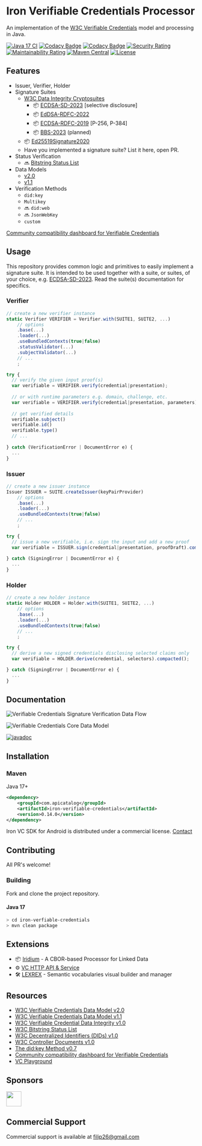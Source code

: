 # Iron Verifiable Credentials Processor

An implementation of the [W3C Verifiable Credentials](https://www.w3.org/TR/vc-data-model/) model and processing in Java.

[![Java 17 CI](https://github.com/filip26/iron-verifiable-credentials/actions/workflows/java17-build.yml/badge.svg)](https://github.com/filip26/iron-verifiable-credentials/actions/workflows/java17-build.yml)
[![Codacy Badge](https://app.codacy.com/project/badge/Grade/806688cdb1d248e8b5cc2a67f6c2f0f8)](https://app.codacy.com/gh/filip26/iron-verifiable-credentials/dashboard?utm_source=gh&utm_medium=referral&utm_content=&utm_campaign=Badge_grade)
[![Codacy Badge](https://app.codacy.com/project/badge/Coverage/806688cdb1d248e8b5cc2a67f6c2f0f8?branch=main)](https://app.codacy.com/gh/filip26/iron-verifiable-credentials/dashboard?utm_source=gh&utm_medium=referral&utm_content=&utm_campaign=Badge_coverage)
[![Security Rating](https://sonarcloud.io/api/project_badges/measure?project=filip26_iron-verifiable-credentials&metric=security_rating)](https://sonarcloud.io/summary/new_code?id=filip26_iron-verifiable-credentials)
[![Maintainability Rating](https://sonarcloud.io/api/project_badges/measure?project=filip26_iron-verifiable-credentials&metric=sqale_rating)](https://sonarcloud.io/dashboard?id=filip26_iron-verifiable-credentials)
[![Maven Central](https://img.shields.io/maven-central/v/com.apicatalog/iron-verifiable-credentials.svg?label=Maven%20Central)](https://search.maven.org/search?q=g:com.apicatalog%20AND%20a:iron-verifiable-credentials)
[![License](https://img.shields.io/badge/License-Apache%202.0-blue.svg)](https://opensource.org/licenses/Apache-2.0)

## Features

* Issuer, Verifier, Holder
* Signature Suites
  * [W3C Data Integrity Cryptosuites](https://www.w3.org/TR/vc-data-integrity/)
    * :package: [ECDSA-SD-2023](https://github.com/filip26/iron-ecdsa-sd-2023) [selective disclosure]
    * :package: [EdDSA-RDFC-2022](https://github.com/filip26/iron-eddsa-rdfc-2022)
    * :package: [ECDSA-RDFC-2019](https://github.com/filip26/iron-ecdsa-rdfc-2019) [P-256, P-384]
    * :package: [BBS-2023](https://github.com/filip26/iron-bbs-cryptosuite-2023) (planned)
  * :package: [Ed25519Signature2020](https://github.com/filip26/iron-ed25519-cryptosuite-2020)
  * Have you implemented a signature suite? List it here, open PR.
* Status Verification
  * :soon: [Bitstring Status List](https://www.w3.org/TR/vc-bitstring-status-list/)
* Data Models
  * [v2.0](https://www.w3.org/TR/vc-data-model-2.0)
  * [v1.1](https://www.w3.org/TR/vc-data-model-1.1)
* Verification Methods
  * `did:key` 
  * `Multikey`
  * :soon: `did:web`
  * :soon: `JsonWebKey` 
  * `custom`

[Community compatibility dashboard for Verifiable Credentials](https://canivc.com/)

## Usage

This repository provides common logic and primitives to easily implement a signature suite. It is intended to be used together with a suite, or suites, of your choice, e.g. [ECDSA-SD-2023](https://github.com/filip26/iron-ecdsa-sd-2023). Read the suite(s) documentation for specifics.

### Verifier

```javascript
// create a new verifier instance
static Verifier VERIFIER = Verifier.with(SUITE1, SUITE2, ...)
    // options
    .base(...)
    .loader(...)
    .useBundledContexts(true|false)
    .statusValidator(...)
    .subjectValidator(...)
    // ...
    ; 

try {
  // verify the given input proof(s)
  var verifiable = VERIFIER.verify(credential|presentation);
  
  // or with runtime parameters e.g. domain, challenge, etc.
  var verifiable = VERIFIER.verify(credential|presentation, parameters);
  
  // get verified details
  verifiable.subject()
  verifiable.id()
  verifiable.type()
  // ...
  
} catch (VerificationError | DocumentError e) {
  ...
}

```

### Issuer

```javascript
// create a new issuer instance
Issuer ISSUER = SUITE.createIssuer(keyPairProvider)
    // options
    .base(...)
    .loader(...)
    .useBundledContexts(true|false)
    // ...
    ; 

try {
  // issue a new verifiable, i.e. sign the input and add a new proof
  var verifiable = ISSUER.sign(credential|presentation, proofDraft).compacted();
  
} catch (SigningError | DocumentError e) {
  ...
}
```

### Holder

```javascript
// create a new holder instance
static Holder HOLDER = Holder.with(SUITE1, SUITE2, ...)
    // options
    .base(...)
    .loader(...)
    .useBundledContexts(true|false)
    // ...
    ; 

try {
  // derive a new signed credentials disclosing selected claims only
  var verifiable = HOLDER.derive(credential, selectors).compacted();

} catch (SigningError | DocumentError e) {
  ...
}
```

## Documentation

![Verifiable Credentials Signature Verification Data Flow](/doc/iron-vc-signature-verification-data-flow-v1.0.6.png)

![Verifiable Credentials Core Data Model](/doc/iron-vc-core-data-model-v1.0.3.png)

[![javadoc](https://javadoc.io/badge2/com.apicatalog/iron-verifiable-credentials/javadoc.svg)](https://javadoc.io/doc/com.apicatalog/iron-verifiable-credentials)



## Installation

### Maven
Java 17+

```xml
<dependency>
    <groupId>com.apicatalog</groupId>
    <artifactId>iron-verifiable-credentials</artifactId>
    <version>0.14.0</version>
</dependency>

```

Iron VC SDK for Android is distributed under a commercial license. [Contact](mailto:filip26@gmail.com)

## Contributing

All PR's welcome!

### Building

Fork and clone the project repository.

#### Java 17
```bash
> cd iron-verfiable-credentials
> mvn clean package
```

## Extensions
* :package: [Iridium](https://github.com/filip26/iridium-cbor-ld) - A CBOR-based Processor for Linked Data
* :gear: [VC HTTP API & Service](https://github.com/filip26/iron-vc-api)
* :hammer_and_wrench: [LEXREX](https://lexrex.web.app/) - Semantic vocabularies visual builder and manager

## Resources

* [W3C Verifiable Credentials Data Model v2.0](https://www.w3.org/TR/vc-data-model-2.0)
* [W3C Verifiable Credentials Data Model v1.1](https://www.w3.org/TR/vc-data-model-1.1)
* [W3C Verifiable Credential Data Integrity v1.0](https://www.w3.org/TR/vc-data-integrity)
* [W3C Bitstring Status List](https://www.w3.org/TR/vc-bitstring-status-list/) 
* [W3C Decentralized Identifiers (DIDs) v1.0](https://www.w3.org/TR/did-core/)
* [W3C Controller Documents v1.0](https://www.w3.org/TR/controller-document)
* [The did:key Method v0.7](https://w3c-ccg.github.io/did-method-key/)
* [Community compatibility dashboard for Verifiable Credentials](https://canivc.com/)
* [VC Playground](https://vcplayground.org/)

## Sponsors

<a href="https://github.com/digitalbazaar">
  <img src="https://avatars.githubusercontent.com/u/167436?s=200&v=4" width="40" />
</a> 

## Commercial Support
Commercial support is available at filip26@gmail.com
